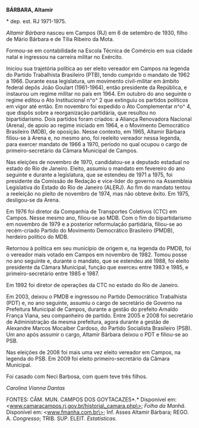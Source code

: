 **BÁRBARA, Altamir**

\* dep. est. RJ 1971-1975.

*Altamir Bárbara* nasceu em Campos (RJ) em 6 de setembro de 1930, filho
de Mário Bárbara e de Tília Ribeiro da Mota.

Formou-se em contabilidade na Escola Técnica de Comércio em sua cidade
natal e ingressou na carreira militar no Exército.

Iniciou sua trajetória política ao ser eleito vereador em Campos na
legenda do Partido Trabalhista Brasileiro (PTB), tendo cumprido o
mandato de 1962 a 1966. Durante essa legislatura, um movimento
civil-militar em âmbito federal depôs João Goulart (1961-1964), então
presidente da República, e instaurou um regime militar no país em 1964.
Em outubro do ano seguinte o regime editou o Ato Institucional n^o^ 2
que extinguiu os partidos políticos em vigor até então. Em novembro foi
expedido o Ato Complementar n^o^ 4, que dispôs sobre a reorganização
partidária, que resultou no bipartidarismo. Dois partidos foram criados:
a Aliança Renovadora Nacional (Arena), de apoio ao regime iniciado em
1964, e o Movimento Democrático Brasileiro (MDB), de oposição. Nesse
contexto, em 1965, Altamir Bárbara filiou-se à Arena e, no mesmo ano,
foi reeleito vereador nessa legenda, para exercer mandato de 1966 a
1970, período no qual ocupou o cargo de primeiro-secretário da Câmara
Municipal de Campos.

Nas eleições de novembro de 1970, candidatou-se a deputado estadual no
estado do Rio de Janeiro. Eleito, assumiu o mandato em fevereiro do ano
seguinte e durante a legislatura, que se estendeu de 1971 a 1975, foi
presidente da Comissão de Redação e vice-líder do governo na Assembleia
Legislativa do Estado do Rio de Janeiro (ALERJ). Ao fim do mandato
tentou a reeleição no pleito de novembro de 1974, mas não obteve êxito.
Em 1975, desligou-se da Arena.

Em 1976 foi diretor da Companhia de Transportes Coletivos (CTC) em
Campos. Nesse mesmo ano, filiou-se ao MDB. Com o fim do bipartidarismo
em novembro de 1979 e a posterior reformulação partidária, filiou-se ao
recém-criado Partido do Movimento Democrático Brasileiro (PMDB),
herdeiro político do MDB.

Retornou à política em seu município de origem e, na legenda do PMDB,
foi o vereador mais votado em Campos em novembro de 1982. Tomou posse no
ano seguinte e, durante o mandato, que se estendeu até 1988, foi eleito
presidente da Câmara Municipal, função que exerceu entre 1983 e 1985, e
primeiro-secretário entre 1985 e 1987.

Em 1992 foi diretor de operações da CTC no estado do Rio de Janeiro.

Em 2003, deixou o PMDB e ingressou no Partido Democrático Trabalhista
(PDT) e, no ano seguinte, assumiu o cargo de secretário de Governo na
Prefeitura Municipal de Campos, durante a gestão do prefeito Arnaldo
França Viana, seu companheiro de partido. Entre 2005 e 2008 foi
secretário de Administração da mesma prefeitura, agora durante a gestão
de Alexandre Marcos Mocaiber Cardoso, do Partido Socialista Brasileiro
(PSB). Um ano após assumir o cargo, Altamir Bárbara deixou o PDT e
filiou-se ao PSB.

Nas eleições de 2008 foi mais uma vez eleito vereador em Campos, na
legenda do PSB. Em 2009 foi eleito primeiro-secretário da Câmara
Municipal.

Foi casado com Neci Barbosa, com quem teve três filhos.

*Carolina Vianna Dantas*

FONTES: CÂM. MUN. CAMPOS DOS GOYTACAZES*.* Disponível em:
\<www.camaracampos.rj.gov.br/historia\_camara.php\>; *Folha da Manhã*.
Disponível em: \<www.fmanha.com.br\>; Inf. Asses Altamir Bárbara; REGO.
A. *Congresso*; TRIB. SUP. ELEIT. *Estatísticas*.
